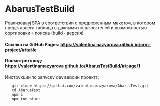 # AbarusTestBuild
Реализоваyj SPA в соответствии с предложенным макетом, в котором представлена таблица с данными пользователей и возможностью сортировки и поиска (build - версия)
#### Ссылка на GitHub Pages: https://valentinamazyarova.github.io/crm-project/#/table
#### Посмотреть код: https://valentinamazyarova.github.io/AbarusTestBuild/#/page/1
Инструкции по запуску dev версии проекта: 
```
   git clone https://github.com/valentinamazyarova/AbarusTest.git
   cd AbarusTest
   npm i
   npm run start
```
